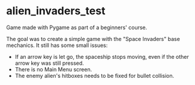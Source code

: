 # alien_invaders_test
Game made with Pygame as part of a beginners' course.

The goal was to create a simple game with the "Space Invaders" base mechanics. It still has some small issues:

- If an arrow key is let go, the spaceship stops moving, even if the other arrow key was still pressed.
- There is no Main Menu screen.
- The enemy alien's hitboxes needs to be fixed for bullet collision.
